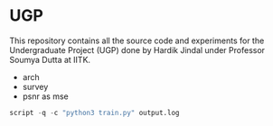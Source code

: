 # UGP

This repository contains all the source code and experiments for the Undergraduate Project (UGP) done by Hardik Jindal under Professor Soumya Dutta at IITK.

- arch
- survey
- psnr as mse

```python
script -q -c "python3 train.py" output.log
```